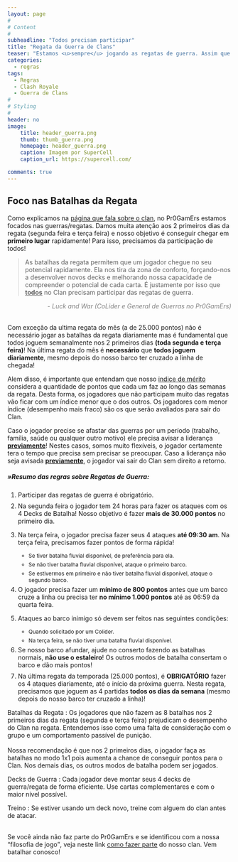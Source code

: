 ```yaml
---
layout: page
#
# Content
#
subheadline: "Todos precisam participar"
title: "Regata da Guerra de Clans"
teaser: "Estamos <u>sempre</u> jogando as regatas de guerra. Assim que acaba uma, começamos a outra."
categories:
  - regras
tags:
  - Regras
  - Clash Royale
  - Guerra de Clans
#
# Styling
#
header: no
image:
    title: header_guerra.png
    thumb: thumb_guerra.png
    homepage: header_guerra.png
    caption: Imagem por SuperCell
    caption_url: https://supercell.com/

comments: true    
---
```


## Foco nas Batalhas da Regata

Como explicamos na <a href="{{ site.url }}{{ site.baseurl }}/sobre" target="_blank">página que fala sobre o clan,</a> no Pr0GamErs estamos focados nas guerras/regatas. Damos muita atenção aos 2 primeiros dias da regata (segunda feira e terça feira) e nosso objetivo é conseguir chegar em <strong>primeiro lugar</strong> rapidamente! Para isso, precisamos da participação de todos!
<br>

> As batalhas da regata permitem que um jogador chegue no seu potencial rapidamente. Ela nos tira da zona de conforto, forçando-nos a desenvolver novos decks e melhorando nossa capacidade de compreender o potencial de cada carta. É justamente por isso que <u><strong>todos</strong></u> no Clan precisam participar das regatas de guerra.

<cite style="color: grey; font-style: italic;text-align:right;; display: block;">- Luck and War (CoLider e General de Guerras no Pr0GamErs)</cite>
<br>

Com exceção da ultima regata do mês (a de 25.000 pontos) não é necessário jogar as batalhas da regata diariamente mas é fundamental que todos joguem semanalmente nos 2 primeiros dias <strong>(toda segunda e terça feira)</strong>! Na última regata do mês é <strong>necessário</strong> que <strong>todos joguem diariamente</strong>, mesmo depois do nosso barco ter cruzado a linha de chegada!


Alem disso, é importante que entendam que nosso <a href="{{ site.url }}{{ site.baseurl }}/regras/indice_de_merito" target="_blank">indice de mérito</a> considera a quantidade de pontos que cada um faz ao longo das semanas da regata. Desta forma, os jogadores que não participam muito das regatas vão ficar com um índice menor que o dos outros. Os jogadores com menor índice (desempenho mais fraco) são os que serão avaliados para sair do Clan. 
 <br>

Caso o jogador precise se afastar das guerras por um período (trabalho, família, saúde ou qualquer outro motivo) ele precisa avisar a liderança <strong><u>previamente</u></strong>! Nestes casos, somos muito flexíveis, o jogador certamente tera o tempo que precisa sem precisar se preocupar. Caso a liderança não seja avisada <strong><u>previamente</u></strong>, o jogador vai sair do Clan sem direito a retorno.


##### »Resumo das regras sobre Regatas de Guerra:

<ol>
  <li style="font-size: 14px; margin-bottom: 8px">Participar das regatas de guerra é obrigatório.</li>
  <li style="font-size: 14px; margin-bottom: 8px">Na segunda feira o jogador tem 24 horas para fazer os ataques com os 4 Decks de Batalha! Nosso objetivo é fazer <strong>mais de 30.000 pontos</strong> no primeiro dia.</li>
  <li style="font-size: 14px">
    <p>Na terça feira, o jogador precisa fazer seus 4 ataques <strong>até 09:30 am</strong>. Na terça feira, precisamos fazer pontos de forma rápida!</p>
  <ul>
    <li style="font-size: 12px; margin-bottom: 5px">Se tiver batalha fluvial disponível, de preferência para ela.</li>
    <li style="font-size: 12px; margin-bottom: 5px">Se não tiver batalha fluvial disponível, ataque o primeiro barco.</li>
    <li style="font-size: 12px; margin-bottom: 5px">Se estivermos em primeiro e não tiver batalha fluvial disponível, ataque o segundo barco.</li>
  </ul>
  </li>
  <li style="font-size: 14px; margin-bottom: 8px">O jogador precisa fazer um <strong>mínimo de 800 pontos</strong> antes que um barco cruze a linha ou precisa ter <strong>no mínimo 1.000 pontos</strong> até as 06:59 da quarta feira.</li>
  <li style="font-size: 14px">
    <p>Ataques ao barco inimigo só devem ser feitos nas seguintes condições:</p>
  <ul>
    <li style="font-size: 12px; margin-bottom: 5px">Quando solicitado por um Colider.</li>
    <li style="font-size: 12px; margin-bottom: 5px">Na terça feira, se não tiver uma batalha fluvial disponível.</li>
  </ul>
  </li>
  <li style="font-size: 14px; margin-bottom: 8px">Se nosso barco afundar, ajude no conserto fazendo as batalhas normais, <strong>não use o estaleiro</strong>! Os outros modos de batalha consertam o barco e dão mais pontos!</li>
  <li style="font-size: 14px">Na última regata da temporada (25.000 pontos), é <strong>OBRIGATÓRIO</strong> fazer os 4 ataques diariamente, até o início da próxima guerra. Nesta regata, precisamos que joguem as 4 partidas <strong>todos os dias da semana</strong> (mesmo depois do nosso barco ter cruzado a linha)!</li>
</ol>

Batalhas da Regata
: Os jogadores que não fazem as 8 batalhas nos 2 primeiros dias da regata (segunda e terça feira) prejudicam o desempenho do Clan na regata. Entendemos isso como uma falta de consideração com o grupo e um comportamento passível de punição. <br><br>
Nossa recomendação é que nos 2 primeiros dias, o jogador faça as batalhas no modo 1x1 pois aumenta a chance de conseguir pontos para o Clan. Nos demais dias, os outros modos de batalha podem ser jogados.

Decks de Guerra
: Cada jogador deve montar seus 4 decks de guerra/regata de forma eficiente. Use cartas complementares e com o maior nível possível.

Treino
: Se estiver usando um deck novo, treine com alguem do clan antes de atacar. <br><br>

Se você ainda não faz parte do Pr0GamErs e se identificou com a nossa <q>filosofia de jogo</q>, veja neste link <a href="{{ site.url }}{{ site.baseurl }}/regras/faca_parte_do_pr0gamers" target="_blank">como fazer parte</a> do nosso clan. Vem batalhar conosco!


